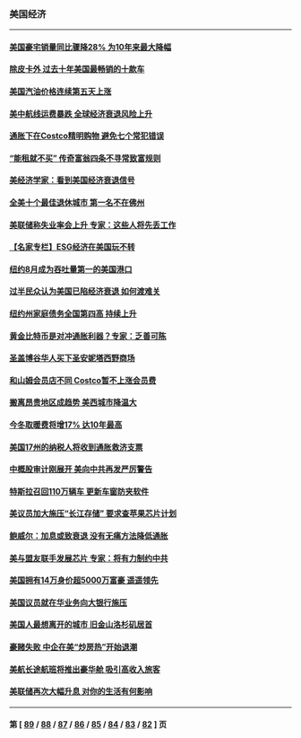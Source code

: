 ### 美国经济
---
#### [美国豪宅销量同比骤降28% 为10年来最大降幅](../../pages/ncid1078158/n13832678.md) 
#### [除皮卡外 过去十年美国最畅销的十款车](../../pages/ncid1078158/n13817415.md) 
#### [美国汽油价格连续第五天上涨](../../pages/ncid1078158/n13832514.md) 
#### [美中航线运费暴跌 全球经济衰退风险上升](../../pages/ncid1078158/n13832474.md) 
#### [通胀下在Costco精明购物 避免七个常犯错误](../../pages/ncid1078158/n13828547.md) 
#### [“能租就不买” 传奇富翁四条不寻常致富规则](../../pages/ncid1078158/n13830882.md) 
#### [美经济学家：看到美国经济衰退信号](../../pages/ncid1078158/n13832272.md) 
#### [全美十个最佳退休城市 第一名不在佛州](../../pages/ncid1078158/n13832070.md) 
#### [美联储称失业率会上升 专家：这些人将先丢工作](../../pages/ncid1078158/n13832172.md) 
#### [【名家专栏】ESG经济在美国玩不转](../../pages/ncid1078158/n13831989.md) 
#### [纽约8月成为吞吐量第一的美国港口](../../pages/ncid1078158/n13832037.md) 
#### [过半民众认为美国已陷经济衰退 如何渡难关](../../pages/ncid1078158/n13832147.md) 
#### [纽约州家庭债务全国第四高 持续上升](../../pages/ncid1078158/n13831704.md) 
#### [黄金比特币是对冲通胀利器？专家：乏善可陈](../../pages/ncid1078158/n13831604.md) 
#### [圣盖博谷华人买下圣安妮塔西野商场](../../pages/ncid1078158/n13831665.md) 
#### [和山姆会员店不同 Costco暂不上涨会员费](../../pages/ncid1078158/n13831474.md) 
#### [搬离昂贵地区成趋势 美西城市降温大](../../pages/ncid1078158/n13831038.md) 
#### [今冬取暖费将增17% 达10年最高](../../pages/ncid1078158/n13830993.md) 
#### [美国17州的纳税人将收到通胀救济支票](../../pages/ncid1078158/n13830953.md) 
#### [中概股审计刚展开 美向中共再发严厉警告](../../pages/ncid1078158/n13830807.md) 
#### [特斯拉召回110万辆车 更新车窗防夹软件](../../pages/ncid1078158/n13830697.md) 
#### [美议员加大施压“长江存储” 要求查苹果芯片计划](../../pages/ncid1078158/n13830569.md) 
#### [鲍威尔：加息或致衰退 没有无痛方法降低通胀](../../pages/ncid1078158/n13830565.md) 
#### [美与盟友联手发展芯片 专家：将有力制约中共](../../pages/ncid1078158/n13830450.md) 
#### [美国拥有14万身价超5000万富豪 遥遥领先](../../pages/ncid1078158/n13830515.md) 
#### [美国议员就在华业务向大银行施压](../../pages/ncid1078158/n13830452.md) 
#### [美国人最想离开的城市 旧金山洛杉矶居首](../../pages/ncid1078158/n13830091.md) 
#### [豪赌失败 中企在美“炒房热”开始退潮](../../pages/ncid1078158/n13829886.md) 
#### [美航长途航班将推出豪华舱 吸引高收入旅客](../../pages/ncid1078158/n13829885.md) 
#### [美联储再次大幅升息 对你的生活有何影响](../../pages/ncid1078158/n13829901.md) 

---
#### 第 [ [89](./89.md) / [88](./88.md) / [87](./87.md) / [86](./86.md) / [85](./85.md) / [84](./84.md) / [83](./83.md) / [82](./82.md) ] 页
